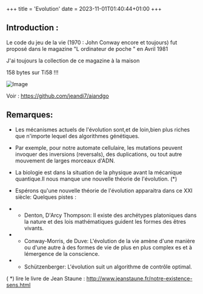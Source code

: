 +++
title = 'Evolution'
date = 2023-11-01T01:40:44+01:00
+++

## Introduction :

Le code du jeu de la vie (1970 : John Conway encore et toujours) fut proposé dans le magazine "L ordinateur de poche " en Avril 1981

J'ai toujours la collection de ce magazine à la maison 

158 bytes sur Ti58 !!!

![Image](./images/odn1.png)

Voir : https://github.com/jeandi7/aiandgo

## Remarques:

- Les mécanismes actuels de l'évolution sont,et de loin,bien plus riches que n'importe lequel des algorithmes génétiques.

- Par exemple, pour notre automate cellulaire, les mutations peuvent invoquer des inversions (reversals), des duplications, ou tout autre mouvement de larges morceaux d'ADN.

- La biologie est dans la situation de la physique avant la mécanique quantique.Il nous manque une nouvelle théorie de l'évolution. (*)

- Espérons qu'une nouvelle théorie de l'évolution apparaitra dans ce XXI siècle: Quelques pistes :

- - Denton, D'Arcy Thompson: Il existe des archétypes platoniques dans la nature et des lois mathématiques guident les formes des êtres vivants.

- - Conway-Morris, de Duve: L'évolution de la vie amène d'une manière ou d'une autre à des formes de vie de plus en plus complex es et à lémergence de la conscience.

- - Schützenberger: L'évolution suit un algorithme de contrôle optimal.

( *) lire le livre de Jean Staune : http://www.jeanstaune.fr/notre-existence-sens.html
